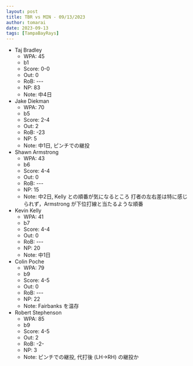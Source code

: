 ```yaml
---
layout: post
title: TBR vs MIN - 09/13/2023
author: tomarai
date: 2023-09-13
tags: [TampaBayRays]
---
```


* Taj Bradley
	- WPA: 45
	- b1
	- Score: 0-0
	- Out: 0
	- RoB: ---
	- NP: 83
	- Note: 中4日
* Jake Diekman
	- WPA: 70
	- b5
	- Score: 2-4
	- Out: 2
	- RoB: -23
	- NP: 5
	- Note: 中1日, ピンチでの継投
* Shawn Armstrong
	- WPA: 43
	- b6
	- Score: 4-4
	- Out: 0
	- RoB: ---
	- NP: 15
	- Note: 中2日, Kelly との順番が気になるところ 打者の左右差は特に感じられず，Armstrong が下位打線と当たるような順番
* Kevin Kelly
	- WPA: 41
	- b7
	- Score: 4-4
	- Out: 0
	- RoB: ---
	- NP: 20
	- Note: 中1日
* Colin Poche
	- WPA: 79
	- b9
	- Score: 4-5
	- Out: 0
	- RoB: ---
	- NP: 22
	- Note: Fairbanks を温存
* Robert Stephenson
	- WPA: 85
	- b9
	- Score: 4-5
	- Out: 2
	- RoB: -2-
	- NP: 3
	- Note: ピンチでの継投, 代打後 (LH->RH) の継投か

